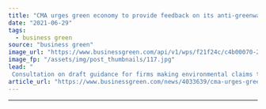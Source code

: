 ```yaml
---
title: "CMA urges green economy to provide feedback on its anti-greenwashing guidelines"
date: "2021-06-29"
tags: 
  - business green
source: "business green"
image_url: "https://www.businessgreen.com/api/v1/wps/f21f24c/c4b00070-22eb-4d1a-9b4c-554ffb75b0f2/5/iStock-926538806-185x114.jpg"
image_fp: "/assets/img/post_thumbnails/117.jpg"
lead: "
 Consultation on draft guidance for firms making environmental claims through their packaging, branding, labelling, and business practices closes on 14 July ..."
article_url: "https://www.businessgreen.com/news/4033639/cma-urges-green-economy-provide-feedback-anti-greenwashing-guidelines"
---
```


---
